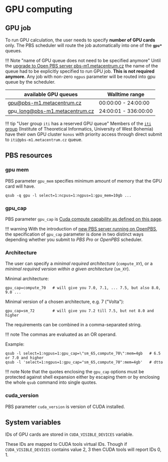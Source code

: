 # GPU computing

## GPU job

To run GPU calculation, the user needs to specify **number of GPU cards** only. The PBS scheduler will route the job automatically into one of the **`gpu*`** queues.
 
!!! Note "name of GPU queue does not need to be specified anymore"
    Until the [upgrade to Open PBS server pbs-m1.metacentrum.cz](https://metavo.metacentrum.cz/en/news/novinka_2024_0010.html) the name of the queue had to be explicitly specified to run GPU job. **This is not required anymore.** Any job with non-zero `ngpus` parameter will be routed into gpu queue by the scheduler.

| available GPU queues | Walltime range | 
|------------|----------------|
| gpu@pbs-m1.metacentrum.cz | 00:00:00 - 24:00:00 |
| gpu\_long@pbs-m1.metacentrum.cz | 24:00:01 - 336:00:00 |

!!! tip "User group `iti` has a reserved GPU queue"
    Members of the [`iti` group](https://metavo.metacentrum.cz/pbsmon2/group/pbs-m1.metacentrum.cz/iti) (Institute of Theoretical Informatics, University of West Bohemia) have their own GPU cluster `konos` with priority access through direct submit to `iti@pbs-m1.metacentrum.cz` queue.

## PBS resources

### gpu mem

PBS parameter `gpu_mem` specifies minimum amount of memory that the GPU card will have. 

    qsub -q gpu -l select=1:ncpus=1:ngpus=1:gpu_mem=10gb ...

### gpu\_cap

PBS parameter `gpu_cap` is [Cuda compute capability as defined on this page](https://docs.nvidia.com/cuda/cuda-c-programming-guide/index.html#compute-capabilities).

!!! warning
    With the introduction of [new PBS server running on OpenPBS](../../computing/concepts/#pbs-servers), the specification of `gpu_cap` parameter is done in two distinct ways depending whether you submit to *PBS Pro* or *OpenPBS* scheduler.

### Architecture

The user can specify a *minimal required architecture* (`compute_XY`), or a *minimal required version within a given architecture* (`sm_XY`).

Minimal architecture:

    gpu_cap=compute_70   # will give you 7.0, 7.1, ... 7.5, but also 8.0, 9.0 ...

Minimal version of a chosen architecture, e.g. 7 ("Volta"):

    gpu_cap=sm_72        # will give you 7.2 till 7.5, but not 8.0 and higher

The requirements can be combined in a comma-separated string.

!!! note
    The commas are evaluated as an OR operand.

Example:

    qsub -l select=1:ngpus=1:gpu_cap=\"sm_65,compute_70\":mem=4gb   # 6.5 or 7.0 and higher
    qsub -l 'select=1:ngpus=1:gpu_cap="sm_65,compute_70":mem=4gb'   # dtto

!!! note
    Note that the quotes enclosing the `gpu_cap` options must be protected against shell expansion either by escaping them or by enclosing the whole `qsub` command into single quotes.

### cuda\_version

PBS parameter `cuda_version` is version of CUDA installed.

## System variables

IDs of GPU cards are stored in `CUDA_VISIBLE_DEVICES` variable.

These IDs are mapped to CUDA tools virtual IDs. Though if `CUDA_VISIBLE_DEVICES` contains value 2, 3 then CUDA tools will report IDs 0, 1. 

